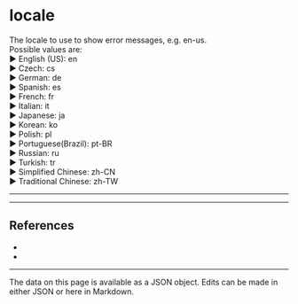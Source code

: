 <!-- Important! Do not modify comment blocks. They are necessary for the transformer to work properly -->

<!-- title -->
# locale

<!-- shortDescription -->
The locale to use to show error messages, e.g. en-us. <br/>Possible values are:  <br/>► English (US): en <br/>► Czech: cs <br/>► German: de <br/>► Spanish: es <br/>► French: fr <br/>► Italian: it <br/>► Japanese: ja <br/>► Korean: ko <br/>► Polish: pl <br/>► Portuguese(Brazil): pt-BR <br/>► Russian: ru <br/>► Turkish: tr <br/>► Simplified Chinese: zh-CN  <br/>► Traditional Chinese: zh-TW

---

<!-- extendedDescription -->


---

<!-- references -->
## References
- []()
- []()
---

<!-- footer -->
The data on this page is available as a JSON object. Edits can be made in either JSON or here in Markdown.
